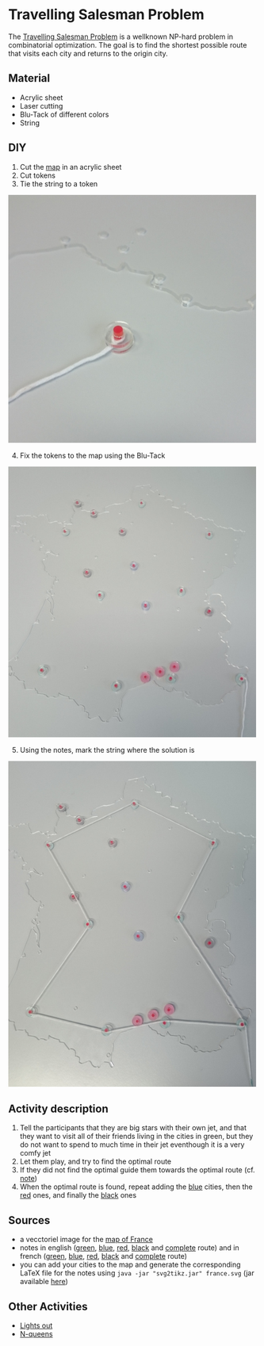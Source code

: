 # Travelling Salesman Problem

The [Travelling Salesman Problem](https://en.wikipedia.org/wiki/Travelling_salesman_problem) is a wellknown NP-hard problem in combinatorial optimization. The goal is to find the shortest possible route that visits each city and returns to the origin city.

## Material
  - Acrylic sheet
  - Laser cutting
  - Blu-Tack of different colors
  - String

## DIY
  1. Cut the [map](https://github.com/mpelleau/FunCS/tree/master/TSP/france.svg) in an acrylic sheet
  2. Cut tokens
  3. Tie the string to a token
  
  ![Start token](https://raw.githubusercontent.com/mpelleau/FunCS/master/TSP/pictures/DSC_0030.JPG)
  
  4. Fix the tokens to the map using the Blu-Tack
  
  ![Tokens ready](https://raw.githubusercontent.com/mpelleau/FunCS/master/TSP/pictures/DSC_0031.JPG)
  
  5. Using the notes, mark the string where the solution is
  
  ![Activity ready](https://raw.githubusercontent.com/mpelleau/FunCS/master/TSP/pictures/DSC_0032.JPG)
  
## Activity description
  1. Tell the participants that they are big stars with their own jet, and that they want to visit all of their friends living in the cities in green, but they do not want to spend to much time in their jet eventhough it is a very comfy jet
  2. Let them play, and try to find the optimal route
  3. If they did not find the optimal guide them towards the optimal route (cf. [note](https://github.com/mpelleau/FunCS/tree/master/TSP/en/noteGreen.pdf))
  4. When the optimal route is found, repeat adding the [blue](https://github.com/mpelleau/FunCS/tree/master/TSP/en/noteBlue.pdf) cities, then the [red](https://github.com/mpelleau/FunCS/tree/master/TSP/en/noteRed.pdf) ones, and finally the [black](https://github.com/mpelleau/FunCS/tree/master/TSP/en/noteBlack.pdf) ones

## Sources
  - a vecctoriel image for the [map of France](https://github.com/mpelleau/FunCS/tree/master/TSP/france.svg)
  - notes in english ([green](https://github.com/mpelleau/FunCS/tree/master/TSP/en/noteGreen.pdf), [blue](https://github.com/mpelleau/FunCS/tree/master/TSP/en/noteBlue.pdf), [red](https://github.com/mpelleau/FunCS/tree/master/TSP/en/noteRed.pdf), [black](https://github.com/mpelleau/FunCS/tree/master/TSP/en/noteBlack.pdf) and [complete](https://github.com/mpelleau/FunCS/tree/master/TSP/en/noteComplete.pdf) route) and in french ([green](https://github.com/mpelleau/FunCS/tree/master/TSP/fr/ficheVert.pdf), [blue](https://github.com/mpelleau/FunCS/tree/master/TSP/fr/ficheBleu.pdf), [red](https://github.com/mpelleau/FunCS/tree/master/TSP/fr/ficheRouge.pdf), [black](https://github.com/mpelleau/FunCS/tree/master/TSP/fr/ficheNoir.pdf) and [complete](https://github.com/mpelleau/FunCS/tree/master/TSP/fr/ficheComplet.pdf) route)
  - you can add your cities to the map and generate the corresponding LaTeX file for the notes using `java -jar "svg2tikz.jar" france.svg` (jar available [here](https://github.com/mpelleau/FunCS/tree/master/TSP/svg2tikz/svg2tikz.jar))

## Other Activities
  - [Lights out](./lights-out.md)
  - [N-queens](./n-queens.md)
